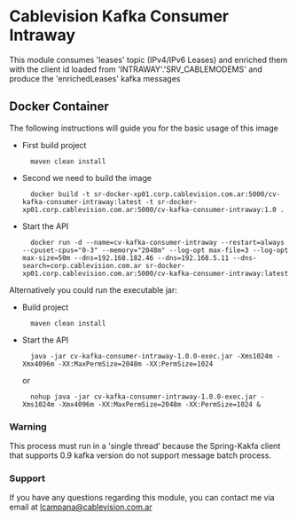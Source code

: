 # Cablevision Kafka Consumer Intraway

This module consumes 'leases' topic (IPv4/IPv6 Leases) and enriched them with the client id loaded from 'INTRAWAY'.'SRV_CABLEMODEMS' and produce the 'enrichedLeases' kafka messages 

## Docker Container

The following instructions will guide you for the basic usage of this image

* First build project
    
        maven clean install

* Second we need to build the image

		docker build -t sr-docker-xp01.corp.cablevision.com.ar:5000/cv-kafka-consumer-intraway:latest -t sr-docker-xp01.corp.cablevision.com.ar:5000/cv-kafka-consumer-intraway:1.0 .

* Start the API

		docker run -d --name=cv-kafka-consumer-intraway --restart=always --cpuset-cpus="0-3" --memory="2048m" --log-opt max-file=3 --log-opt max-size=50m --dns=192.168.182.46 --dns=192.168.5.11 --dns-search=corp.cablevision.com.ar sr-docker-xp01.corp.cablevision.com.ar:5000/cv-kafka-consumer-intraway:latest

Alternatively you could run the executable jar: 

* Build project
    
        maven clean install

* Start the API

        java -jar cv-kafka-consumer-intraway-1.0.0-exec.jar -Xms1024m -Xmx4096m -XX:MaxPermSize=2048m -XX:PermSize=1024
    
    or
    
        nohup java -jar cv-kafka-consumer-intraway-1.0.0-exec.jar -Xms1024m -Xmx4096m -XX:MaxPermSize=2048m -XX:PermSize=1024 &        

### Warning

  This process must run in a 'single thread' because the Spring-Kakfa client that supports 0.9 kafka version do not support message batch process.   

### Support

  If you have any questions regarding this module, you can contact me via email
  at lcampana@cablevision.com.ar
